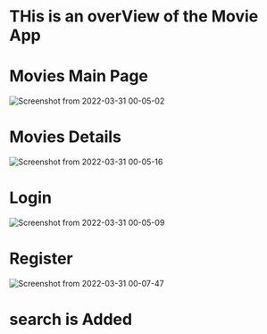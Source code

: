 # THis is an overView of the Movie App
# Movies Main Page
![Screenshot from 2022-03-31 00-05-02](https://user-images.githubusercontent.com/87860547/161059878-5342d1e0-69b7-4366-a106-3f2e2f7485f9.png)

 # Movies Details
 ![Screenshot from 2022-03-31 00-05-16](https://user-images.githubusercontent.com/87860547/161056281-6a92a862-af44-480b-91f7-ecd7397e6a99.png)


# Login 
![Screenshot from 2022-03-31 00-05-09](https://user-images.githubusercontent.com/87860547/161056073-f78d5a02-9d58-4609-82ab-0dd56a6586ba.png)
# Register 
![Screenshot from 2022-03-31 00-07-47](https://user-images.githubusercontent.com/87860547/161060182-d8a09fab-776f-4526-87e2-907293bed742.png)

# search is Added
